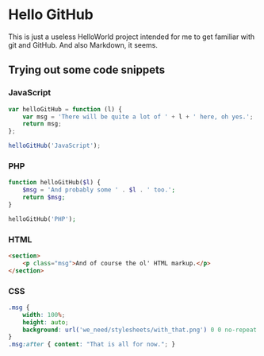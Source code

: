 # Hello GitHub

This is just a useless HelloWorld project intended for me to get familiar with git and GitHub.
And also Markdown, it seems.

## Trying out some code snippets

### JavaScript

```javascript
var helloGitHub = function (l) {
    var msg = 'There will be quite a lot of ' + l + ' here, oh yes.';
    return msg;
};

helloGitHub('JavaScript');
```

### PHP

```php
function helloGitHub($l) {
    $msg = 'And probably some ' . $l . ' too.';
    return $msg;
}

helloGitHub('PHP');
```

### HTML

```html
<section>
    <p class="msg">And of course the ol' HTML markup.</p>
</section>
```

### CSS

```css
.msg {
    width: 100%;
    height: auto;
    background: url('we_need/stylesheets/with_that.png') 0 0 no-repeat transparent;
}
.msg:after { content: "That is all for now."; }
```
